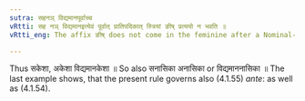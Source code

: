 ```yaml
---
sutra: सहनञ् विद्यमानपूर्वाच्च
vRtti: सह नञ् विद्यमानइत्येवं पूर्वात् प्रातिपदिकात् स्त्रियां ङीष् प्रत्ययो न भवति ॥
vRtti_eng: The affix ङीष् does not come in the feminine after a Nominal-stem denoting a part of the body, when the word is subordinate in a compound, preceded by the word सह 'with', नञ् 'not', or विद्यमान 'having'.

---
```

Thus सकेशा, अकेशा विद्यमानकेशा ॥ So also सनासिका अनासिका or विद्यमाननासिका ॥ The last example shows, that the present rule governs also (4.1.55) _ante_: as well as (4.1.54).
